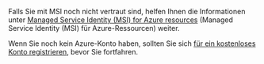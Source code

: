 Falls Sie mit MSI noch nicht vertraut sind, helfen Ihnen die Informationen unter [Managed Service Identity (MSI) for Azure resources](../articles/active-directory/msi-overview.md) (Managed Service Identity (MSI) für Azure-Ressourcen) weiter.

Wenn Sie noch kein Azure-Konto haben, sollten Sie sich [für ein kostenloses Konto registrieren](https://azure.microsoft.com/free/), bevor Sie fortfahren.
